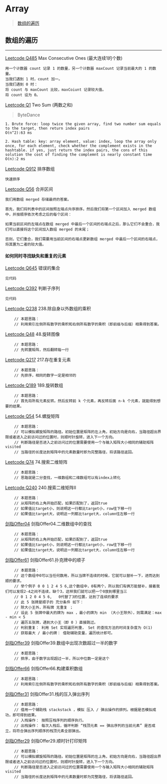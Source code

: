 # Array
> [数组的遍历](#数组的遍历)

## 数组的遍历
---
[Leetcode Q485](java_src/485.最大连续1的个数.java) Max Consecutive Ones (最大连续1的个数)
```
用一个计数器 count 记录 1 的数量，另一个计数器 maxCount 记录当前最大的 1 的数量。
当我们遇到 1 时，count 加一。
当我们遇到 0 时：
将 count 与 maxCount 比较，maxCoiunt 记录较大值。
将 count 设为 0。
```


[Leetcode Q1](java_src/1.两数之和.java) Two Sum (两数之和)
> ByteDance
```
1. Brute force: loop twice the given array, find two number sum equals to the target, then return index pairs 
O(n^2):63 ms
```
```
2. Hash table: key: array element, value: index, loop the array only once, for each element, check whether the complement exists in the hashtable. if yes, just return the index pairs, the cons of this solution the cost of finding the complemnt is nearly constant time
O(n):2 ms
```

[Leetcode Q912](java_src/912.排序数组.java) 排序数组
```
快速排序
```

[Leetcode Q56](java_src/56.合并区间.java) 合并区间
```
我们用数组 merged 存储最终的答案。

首先，我们将列表中的区间按照左端点升序排序。然后我们将第一个区间加入 merged 数组中，并按顺序依次考虑之后的每个区间：

如果当前区间的左端点在数组 merged 中最后一个区间的右端点之后，那么它们不会重合，我们可以直接将这个区间加入数组 merged 的末尾；

否则，它们重合，我们需要用当前区间的右端点更新数组 merged 中最后一个区间的右端点，将其置为二者的较大值。
```
#### 如何同时寻找缺失和重复的元素
[Leetcode Q645](java_src/645.错误的集合.java) 错误的集合
```
见代码
```

[Leetcode Q392](java_src/392.判断子序列.java) 判断子序列
```
见代码
```

[Leetcode Q238](java_src/238.除自身以外数组的乘积.java) 238.除自身以外数组的乘积
```
    // 本题思路：
    // 利用索引左侧所有数字的乘积和右侧所有数字的乘积（即前缀与后缀）相乘得到答案。
```

[Leetcode Q48](java_src/48.旋转图像.java) 48.旋转图像
```
    // 本题思路：
    // 先转置矩阵，然后翻转每一行
```

[Leetcode Q217](java_src/217.存在重复元素.java) 217.存在重复元素
```
    // 本题思路：
    // 先排序，相同的数字一定是相邻的
```

[Leetcode Q189](java_src/189.旋转数组.java) 189.旋转数组
```
    // 本题思路：
    // 首先将所有元素反转。然后反转前 k 个元素，再反转后面 n-k 个元素，就能得到想要的结果。
```

[Leetcode Q54](java_src/54.螺旋矩阵.java) 54.螺旋矩阵
```
    // 本题思路：
    // 可以模拟螺旋矩阵的路径。初始位置是矩阵的左上角，初始方向是向右，当路径超出界限或者进入之前访问过的位置时，则顺时针旋转，进入下一个方向。
    // 判断路径是否进入之前访问过的位置需要使用一个与输入矩阵大小相同的辅助矩阵visited
    // 当路径的长度达到矩阵中的元素数量时即为完整路径，将该路径返回。
```

[Leetcode Q74](java_src/74.搜索二维矩阵.java) 74.搜索二维矩阵
```
    // 本题思路：
    // 思路就是二分查找，一维数组和二维数组可以有index上转化
```

[Leetcode Q240](java_src/240.搜索二维矩阵II.java) 240.搜索二维矩阵II
```
    // 本题思路：
    // 从矩阵的右上角开始匹配，如果匹配到了，返回true
    // 如果值比target小，则说明这一行都比target小，row往下移一行
    // 如果值比target大，说明这一列都比target大，column往左移一行
```

[剑指Offer04](java_src/剑指Offer04.二维数组中的查找.java) 剑指Offer04.二维数组中的查找
```
    // 本题思路：
    // 从矩阵的右上角开始匹配，如果匹配到了，返回true
    // 如果值比target小，则说明这一行都比target小，row往下移一行
    // 如果值比target大，说明这一列都比target大，column往左移一行
```

[剑指Offer61](java_src/剑指Offer61.扑克牌中的顺子.java) 剑指Offer61.扑克牌中的顺子
```
    // 本题思路：
    // 这个数组中0可以当任何数用，所以当牌不连续的时候，它就可以替补一下，进而达到顺的要求。
    // 举个例子 0 0 1 2 4 5 6,这个数组中，0有两个，所以我们有俩万能替补，接着我们可以发现2-4之间不连续，缺个3，这样我们就可以把一个0放到哪里当三
    // 0 1 2 0 4 5 6,   0代替了3的位置，达到了连续的要求
    // 此 5 张牌是顺子的 充分条件 如下：
    // 除大小王外，所有牌 无重复 ；
    // 设此 5 张牌中最大的牌为 max ，最小的牌为 min （大小王除外），则需满足：max - min < 5
    // 遍历五张牌，遇到大小王（即 0 ）直接跳过。
    // 判别重复： 利用 Set 实现遍历判重， Set 的查找方法的时间复杂度为 O(1)
    // 获取最大 / 最小的牌： 借助辅助变量，遍历统计即可。
```

[剑指Offer39](java_src/剑指Offer39.数组中出现次数超过一半的数字.java) 剑指Offer39.数组中出现次数超过一半的数字
```
    // 本题思路：
    // 排序，由于数字出现超过一半，所以中位数一定是这个
```

[剑指Offer66](java_src/剑指Offer66.构建乘积数组.java) 剑指Offer66.构建乘积数组
```
    // 本题思路：
    // 利用索引左侧所有数字的乘积和右侧所有数字的乘积（即前缀与后缀）相乘得到答案。
```

[剑指Offer31](java_src/剑指Offer31.栈的压入弹出序列.java) 剑指Offer31.栈的压入弹出序列
```
    // 本题思路：
    // 借用一个辅助栈 stackstack ，模拟 压入 / 弹出操作的排列。根据是否模拟成功，即可得到结果。
    // 入栈操作： 按照压栈序列的顺序执行。
    // 出栈操作： 每次入栈后，循环判断 “栈顶元素 == 弹出序列的当前元素” 是否成立，将符合弹出序列顺序的栈顶元素全部弹出。
```

[剑指Offer29](java_src/剑指Offer29.顺时针打印矩阵.java) 剑指Offer29.顺时针打印矩阵
```
    // 本题思路：
    // 可以模拟螺旋矩阵的路径。初始位置是矩阵的左上角，初始方向是向右，当路径超出界限或者进入之前访问过的位置时，则顺时针旋转，进入下一个方向。
    // 判断路径是否进入之前访问过的位置需要使用一个与输入矩阵大小相同的辅助矩阵visited
    // 当路径的长度达到矩阵中的元素数量时即为完整路径，将该路径返回。
```
